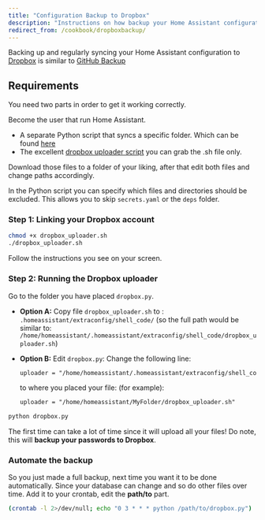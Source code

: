 ```yaml
---
title: "Configuration Backup to Dropbox"
description: "Instructions on how backup your Home Assistant configuration to Dropbox"
redirect_from: /cookbook/dropboxbackup/
---
```


Backing up and regularly syncing your Home Assistant configuration to [Dropbox](http://dropbox.com) is similar to [GitHub Backup](/docs/ecosystem/backup/backup_github/)

## Requirements

You need two parts in order to get it working correctly.

Become the user that run Home Assistant.

- A separate Python script that syncs a specific folder. Which can be found [here](https://gist.github.com/riemers/31e3350041fd3e47e489cbc811209d6f)
- The excellent [dropbox uploader script](https://github.com/andreafabrizi/Dropbox-Uploader/blob/master/dropbox_uploader.sh) you can grab the .sh file only.

Download those files to a folder of your liking, after that edit both files and change paths accordingly.

In the Python script you can specify which files and directories should be excluded. This allows you to skip `secrets.yaml` or the `deps` folder.

### Step 1: Linking your Dropbox account

```bash
chmod +x dropbox_uploader.sh
./dropbox_uploader.sh
```

Follow the instructions you see on your screen.

### Step 2: Running the Dropbox uploader

Go to the folder you have placed `dropbox.py`.

- **Option A:**
  Copy file `dropbox_uploader.sh` to : `.homeassistant/extraconfig/shell_code/` (so the full path would be similar to: `/home/homeassistant/.homeassistant/extraconfig/shell_code/dropbox_uploader.sh`)
- **Option B:**
  Edit `dropbox.py`:
  Change the following line:

  ```txt
  uploader = "/home/homeassistant/.homeassistant/extraconfig/shell_code/dropbox_uploader.sh"
  ```

  to where you placed your file: (for example):

  ```txt
  uploader = "/home/homeassistant/MyFolder/dropbox_uploader.sh"
  ```

```bash
python dropbox.py
```

The first time can take a lot of time since it will upload all your files!
Do note, this will **backup your passwords to Dropbox**.

### Automate the backup

So you just made a full backup, next time you want it to be done automatically. Since your database can change and so do other files over time.
Add it to your crontab, edit the **path/to** part.

```bash
(crontab -l 2>/dev/null; echo "0 3 * * * python /path/to/dropbox.py") | crontab -
```
